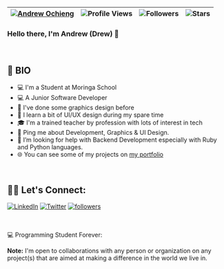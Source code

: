 | [![Andrew Ochieng](https://img.shields.io/badge/ANDREW-OCHIENG-<COLOR>.svg)](https://shields.io/) | ![Profile Views](https://komarev.com/ghpvc/?username=Andrew-Ochieng&color=green) | ![Followers](https://img.shields.io/github/followers/Andrew-Ochieng) | ![Stars](https://img.shields.io/github/stars/Andrew-Ochieng?label=Profile%20Stars&logo=Profile%20stars&logoColor=g) | 
--| --| --| --|

### Hello there, I'm Andrew (Drew) 👋  

<br>

<!-- [Twitter](https://twitter.com/drew_omosh) |
[Linkedin](https://www.linkedin.com/in/andrew-ochieng-00b076180/) |
[Portfolio](https://andrewomosh.netlify.app/) |
[Company](https://codialsolutions.netlify.app/)

--- -->

## 📖 BIO

* 💻 I'm a Student at Moringa School
* 💻 A Junior Software Developer
* 🍥 I've done some graphics design before
* 🌱 I learn a bit of UI/UX design during my spare time
* 🎓 I'm a trained teacher by profession with lots of interest in tech
* 💬 Ping me about Development, Graphics & UI Design.
* 🤔 I’m looking for help with  Backend Development especially with Ruby and Python languages.
* 🌐 You can see some of my projects on [my portfolio](https://andrewomosh.netlify.app/)

</br>

## 🙋‍♂️ Let's Connect:

<p align="left">
  <a href="https://www.linkedin.com/in/andrew-ochieng-00b076180/"><img alt="LinkedIn" title="LinkedIn" src="https://img.shields.io/badge/-LinkedIn-0077B5?style=for-the-badge&logo=linkedin&logoColor=white"/></a>
  <a href="https://twitter.com/drew_omosh"><img alt="Twitter" title="Twitter" src="https://img.shields.io/badge/-Twitter-1DA1F2?style=for-the-badge&logo=twitter&logoColor=white"/></a>
  <a href="https://github.com/andrew-ochieng"><img alt="followers" title="Follow me on Github" src="https://img.shields.io/github/followers/andrew-ochieng?color=236ad3&style=for-the-badge&logo=github&label=Follow"/></a>
</p>


</br>
</br>


<summary>💻 Programming Student Forever: </summary>
  
  <b>Note:</b> I'm open to collaborations with any person or organization on any project(s) that are aimed at making a difference in the world we live in.
  
<br>

